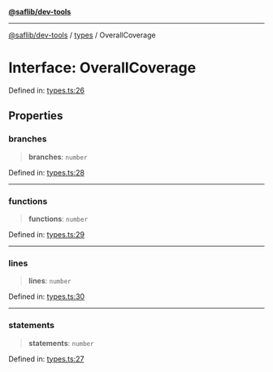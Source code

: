 [**@saflib/dev-tools**](../../reference.md)

***

[@saflib/dev-tools](../../reference.md) / [types](../reference.md) / OverallCoverage

# Interface: OverallCoverage

Defined in: [types.ts:26](https://github.com/sderickson/saflib/blob/cfc305107fe2cac23ced357d4c57b41d7e0d5016/dev-tools/types.ts#L26)

## Properties

### branches

> **branches**: `number`

Defined in: [types.ts:28](https://github.com/sderickson/saflib/blob/cfc305107fe2cac23ced357d4c57b41d7e0d5016/dev-tools/types.ts#L28)

***

### functions

> **functions**: `number`

Defined in: [types.ts:29](https://github.com/sderickson/saflib/blob/cfc305107fe2cac23ced357d4c57b41d7e0d5016/dev-tools/types.ts#L29)

***

### lines

> **lines**: `number`

Defined in: [types.ts:30](https://github.com/sderickson/saflib/blob/cfc305107fe2cac23ced357d4c57b41d7e0d5016/dev-tools/types.ts#L30)

***

### statements

> **statements**: `number`

Defined in: [types.ts:27](https://github.com/sderickson/saflib/blob/cfc305107fe2cac23ced357d4c57b41d7e0d5016/dev-tools/types.ts#L27)
